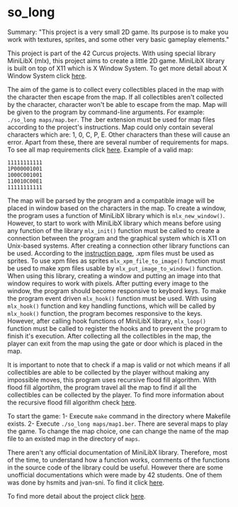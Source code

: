 # so_long
Summary:
"This project is a very small 2D game.
Its purpose is to make you work with textures, sprites,
and some other very basic gameplay elements."

This project is part of the 42 Curcus projects. With using special library MiniLibX (mlx), this project aims to create a little 2D game. MiniLibX library is built on top of X11 which is X Window System. To get more detail about X Window System click <a href="https://en.wikipedia.org/wiki/X_Window_System" target="_blank">here</a>.

The aim of the game is to collect every collectibles placed in the map with the character then escape from the map. If all collectibles aren't collected by the character, character won't be able to escape from the map. Map will be given to the program by command-line arguments. For example:  ```./so_long maps/map.ber```. The .ber extension must be used for map files according to the project's instructions. Map could only contain several characters which are: 1, 0, C, P, E. Other characters than these will cause an error. Apart from these, there are several number of requirements for maps. To see all map requirements click <a href="en.subject.pdf">here</a>. Example of a valid map:
```
11111111111
1P000001001
1000C001001
110010C00E1
11111111111
```
The map will be parsed by the program and a compatible image will be placed in window based on the characters in the map. To create a window, the program uses a function of MiniLibX library which is ```mlx_new_window()```. However, to start to work with MiniLibX library which means before using any function of the library ```mlx_init()``` function must be called to create a connection between the program and the graphical system which is X11 on Unix-based systems. After creating a connection other library functions can be used. According to the <a href="en.subject.pdf">instruction page</a>, .xpm files must be used as sprites. To use xpm files as sprites ```mlx_xpm_file_to_image()``` function must be used to make xpm files usable by  ```mlx_put_image_to_window()``` function. When using this library, creating a window and putting an image into that window requires to work with pixels. After putting every image to the window, the program should become responsive to keybord keys. To make the program event driven  ```mlx_hook()``` function must be used. With using ```mlx_hook()``` function and key handling functions, which will be called by ```mlx_hook()``` function, the program becomes responsive to the keys. However, after calling hook functions of MiniLibX library, ```mlx_loop()``` function must be called to register the hooks and to prevent the program to finish it's execution. After collecting all the collectibles in the map, the player can exit from the map using the gate or door which is placed in the map.

It is important to note that to check if a map is valid or not which means if all collectibles are able to be collected by the player without making any impossible moves, this program uses recursive flood fill algorithm. With flood fill algortihm, the program travel all the map to find if all the collectibles can be collected by the player. To find more information about the recursive flood fill algorithm check <a href="https://en.wikipedia.org/wiki/Flood_fill">here</a>.

To start the game: 1- Execute ```make``` command in the directory where Makefile exists. 2- Execute ```./so_long maps/map1.ber```. There are several maps to play the game. To change the map choice, one can change the name of the map file to an existed map in the directory of ```maps```.

There aren't any official documentation of MiniLibX library. Therefore, most of the time, to understand how a function works, comments of the functions in the source code of the library could be useful. However there are some unofficial documentations which were made by 42 students. One of them was done by hsmits and jvan-sni. To find it click <a href="https://harm-smits.github.io/42docs/libs/minilibx">here</a>.

To find more detail about the project click <a href="en.subject.pdf">here</a>.
